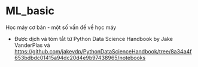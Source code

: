 # ML_basic
Học máy cơ bản - một số vấn đề về học máy
- Được dịch và tóm tắt từ Python Data Science Handbook by Jake VanderPlas và https://github.com/jakevdp/PythonDataScienceHandbook/tree/8a34a4f653bdbdc01415a94dc20d4e9b97438965/notebooks


